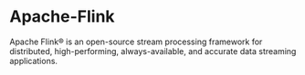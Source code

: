 # Apache-Flink
Apache Flink® is an open-source stream processing framework for distributed, high-performing, always-available, and accurate data streaming applications.
